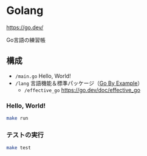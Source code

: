 # Golang
https://go.dev/

Go言語の練習帳

## 構成

- `/main.go` Hello, World!
- `/lang` 言語機能＆標準パッケージ（[Go By Example](https://gobyexample.com/)）
  * `/effective_go` https://go.dev/doc/effective_go

### Hello, World!

```bash
make run
```

### テストの実行

```bash
make test
```